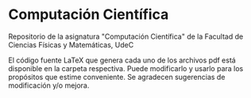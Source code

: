 # Computación Científica
Repositorio de la asignatura "Computación Científica" de la Facultad de Ciencias Físicas y Matemáticas, UdeC

El código fuente LaTeX que genera cada uno de los archivos pdf está disponible en la carpeta respectiva. Puede modificarlo y usarlo para los propósitos que estime conveniente. Se agradecen sugerencias de modificación y/o mejora.
